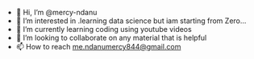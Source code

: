 - 👋 Hi, I’m @mercy-ndanu
- 👀 I’m interested in .learning data science but iam  starting from Zero...
- 🌱 I’m currently learning coding using youtube videos
- 💞️ I’m looking to collaborate on any material that is helpful
- 📫 How to reach me.ndanumercy844@gmail.com

<!---
mercy-ndanu/mercy-ndanu is a ✨ special ✨ repository because its `README.md` (this file) appears on your GitHub profile.
You can click the Preview link to take a look at your changes.
--->
